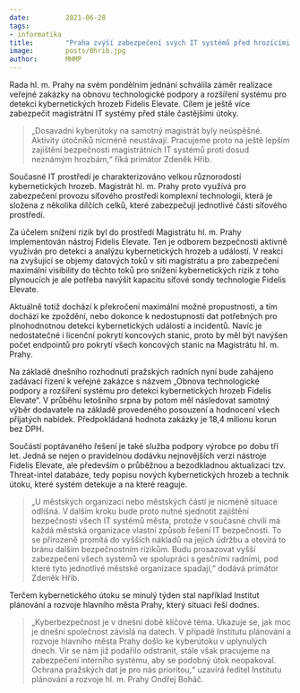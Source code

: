 ```yaml
---
date:         2021-06-28
tags:         
- informatika
title:        "Praha zvýší zabezpečení svých IT systémů před hrozícími kyberútoky"
image: 	      posts/0hrib.jpg
author:       MHMP
---
```


Rada hl. m. Prahy na svém pondělním jednání schválila záměr realizace veřejné zakázky na obnovu technologické podpory a rozšíření systému pro detekci kybernetických hrozeb Fidelis Elevate. Cílem je ještě více zabezpečit magistrátní IT systémy před stále častějšími útoky.

> „Dosavadní kyberútoky na samotný magistrát byly neúspěšné. Aktivity útočníků nicméně neustávají. Pracujeme proto na ještě lepším zajištění bezpečnosti magistrátních IT systémů proti dosud neznámým hrozbám,“ říká primátor Zdeněk Hřib.

Současné IT prostředí je charakterizováno velkou různorodostí kybernetických hrozeb. Magistrát hl. m. Prahy proto využívá pro zabezpečení provozu síťového prostředí komplexní technologii, která je složena z několika dílčích celků, které zabezpečují jednotlivé části síťového prostředí.

Za účelem snížení rizik byl do prostředí Magistrátu hl. m. Prahy implementován nástroj Fidelis Elevate. Ten je odborem bezpečnosti aktivně využíván pro detekci a analýzu kybernetických hrozeb a událostí. V reakci na zvyšující se objemy datových toků v síti magistrátu a pro zabezpečení maximální visibility do těchto toků pro snížení kybernetických rizik z toho plynoucích je ale potřeba navýšit kapacitu síťové sondy technologie Fidelis Elevate.

Aktuálně totiž dochází k překročení maximální možné propustnosti, a tím dochází ke zpoždění, nebo dokonce k nedostupnosti dat potřebných pro plnohodnotnou detekci kybernetických událostí a incidentů. Navíc je nedostatečné i licenční pokrytí koncových stanic, proto by měl být navýšen počet endpointů pro pokrytí všech koncových stanic na Magistrátu hl. m. Prahy.

Na základě dnešního rozhodnutí pražských radních nyní bude zahájeno zadávací řízení k veřejné zakázce s názvem „Obnova technologické podpory a rozšíření systému pro detekci kybernetických hrozeb Fidelis Elevate“. V průběhu letošního srpna by potom měl následovat samotný výběr dodavatele na základě provedeného posouzení a hodnocení všech přijatých nabídek. Předpokládaná hodnota zakázky je 18,4 milionu korun bez DPH.

Součástí poptávaného řešení je také služba podpory výrobce po dobu tří let. Jedná se nejen o pravidelnou dodávku nejnovějších verzi nástroje Fidelis Elevate, ale především o průběžnou a bezodkladnou aktualizaci tzv. Threat-intel databáze, tedy popisu nových kybernetických hrozeb a technik útoku, které systém detekuje a na které reaguje.

> „U městských organizací nebo městských částí je nicméně situace odlišná. V dalším kroku bude proto nutné sjednotit zajištění bezpečnosti všech IT systémů města, protože v současné chvíli má každá městská organizace vlastní způsob řešení IT bezpečnosti. To se přirozeně promítá do vyšších nákladů na jejich údržbu a otevírá to bránu dalším bezpečnostním rizikům. Budu prosazovat vyšší zabezpečení všech systémů ve spolupráci s gesčními radními, pod které tyto jednotlivé městské organizace spadají,“ dodává primátor Zdeněk Hřib. 

Terčem kybernetického útoku se minulý týden stal například Institut plánování a rozvoje hlavního města Prahy, který situaci řeší dodnes.

> „Kyberbezpečnost je v dnešní době klíčové téma. Ukazuje se, jak moc je dnešní společnost závislá na datech. V případě Institutu plánování a rozvoje hlavního města Prahy došlo ke kyberútoku v uplynulých dnech. Vir se nám již podařilo odstranit, stále však pracujeme na zabezpečení interního systému, aby se podobný útok neopakoval. Ochrana pražských dat je pro nás prioritou,“ uzavírá ředitel Institutu plánování a rozvoje hl. m. Prahy Ondřej Boháč.

